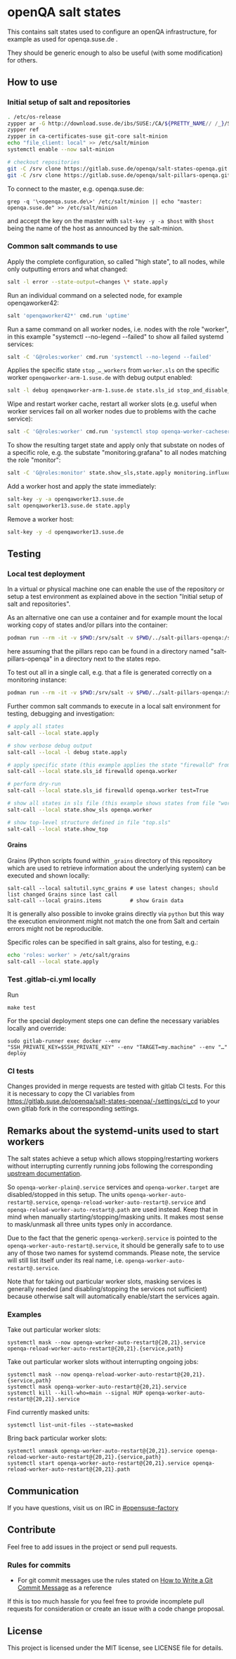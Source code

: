 # openQA salt states

This contains salt states used to configure an openQA infrastructure, for
example as used for openqa.suse.de .

They should be generic enough to also be useful (with some modification) for
others.

## How to use

### Initial setup of salt and repositories

```sh
. /etc/os-release
zypper ar -G http://download.suse.de/ibs/SUSE:/CA/${PRETTY_NAME// /_}/SUSE:CA.repo
zypper ref
zypper in ca-certificates-suse git-core salt-minion
echo "file_client: local" >> /etc/salt/minion
systemctl enable --now salt-minion

# checkout repositories
git -C /srv clone https://gitlab.suse.de/openqa/salt-states-openqa.git salt    # actual salt recipes
git -C /srv clone https://gitlab.suse.de/openqa/salt-pillars-openqa.git pillar # credentials such as SSH keys
```

To connect to the master, e.g. openqa.suse.de:

```
grep -q '\<openqa.suse.de\>' /etc/salt/minion || echo "master: openqa.suse.de" >> /etc/salt/minion
```

and accept the key on the master with `salt-key -y -a $host` with `$host`
being the name of the host as announced by the salt-minion.


### Common salt commands to use

Apply the complete configuration, so called "high state", to all nodes, while
only outputting errors and what changed:

```sh
salt -l error --state-output=changes \* state.apply
```

Run an individual command on a selected node, for example openqaworker42:

```sh
salt 'openqaworker42*' cmd.run 'uptime'
```

Run a same command on all worker nodes, i.e. nodes with the role "worker", in
this example "systemctl --no-legend --failed" to show all failed systemd
services:

```sh
salt -C 'G@roles:worker' cmd.run 'systemctl --no-legend --failed'
```

Applies the specific state `stop_…_workers` from `worker.sls` on the specific
worker `openqaworker-arm-1.suse.de` with debug output enabled:

```sh
salt -l debug openqaworker-arm-1.suse.de state.sls_id stop_and_disable_all_not_configured_workers openqa.worker
```

Wipe and restart worker cache, restart all worker slots (e.g. useful when worker
services fail on all worker nodes due to problems with the cache service):

```sh
salt -C 'G@roles:worker' cmd.run 'systemctl stop openqa-worker-cacheservice openqa-worker-cacheservice-minion && rm -rf /var/lib/openqa/cache/* && systemctl start openqa-worker-cacheservice openqa-worker-cacheservice-minion && systemctl restart openqa-worker-auto-restart@*.service && until sudo systemctl status | grep -q "Jobs: 0 queue"; do sleep .1; done && systemctl --no-legend --failed'
```

To show the resulting target state and apply only that substate on nodes of a
specific role, e.g. the substate "monitoring.grafana" to all nodes
matching the role "monitor":

```sh
salt -C 'G@roles:monitor' state.show_sls,state.apply monitoring.influxdb,monitoring.influxdb
```

Add a worker host and apply the state immediately:

```sh
salt-key -y -a openqaworker13.suse.de
salt openqaworker13.suse.de state.apply
```

Remove a worker host:

```sh
salt-key -y -d openqaworker13.suse.de
```

## Testing
### Local test deployment

In a virtual or physical machine one can enable the use of the repository or
setup a test environment as explained above in the section
"Initial setup of salt and repositories".

As an alternative one can use a container and for example mount the local
working copy of states and/or pillars into the container:

```sh
podman run --rm -it -v $PWD:/srv/salt -v $PWD/../salt-pillars-openqa:/srv/pillar registry.opensuse.org/home/okurz/container/containers/tumbleweed:salt-minion-git-core
```

here assuming that the pillars repo can be found in a directory named
"salt-pillars-openqa" in a directory next to the states repo.

To test out all in a single call, e.g. that a file is generated correctly on a
monitoring instance:

```sh
podman run --rm -it -v $PWD:/srv/salt -v $PWD/../salt-pillars-openqa:/srv/pillar registry.opensuse.org/home/okurz/container/containers/tumbleweed:salt-minion-git-core sh -c 'echo -e "noservices: True\nroles: monitor" >> /etc/salt/grains && salt-call -l debug --local state.apply monitoring.grafana && cat /etc/grafana/ldap.toml'
```

Further common salt commands to execute in a local salt environment for
testing, debugging and investigation:

```sh
# apply all states
salt-call --local state.apply

# show verbose debug output
salt-call --local -l debug state.apply

# apply specific state (this example applies the state "firewalld" from file "workers.sls" within directory "openqa")
salt-call --local state.sls_id firewalld openqa.worker

# perform dry-run
salt-call --local state.sls_id firewalld openqa.worker test=True

# show all states in sls file (this example shows states from file "workers.sls" within directory "openqa")
salt-call --local state.show_sls openqa.worker

# show top-level structure defined in file "top.sls"
salt-call --local state.show_top
```

#### Grains
Grains (Python scripts found within `_grains` directory of this repository which are used to retrieve information
about the underlying system) can be executed and shown locally:

```
salt-call --local saltutil.sync_grains # use latest changes; should list changed Grains since last call
salt-call --local grains.items         # show Grain data
```

It is generally also possible to invoke grains directly via `python` but this way the execution environment might
not match the one from Salt and certain errors might not be reproducible.

Specific roles can be specified in salt grains, also for testing, e.g.:

```sh
echo 'roles: worker' > /etc/salt/grains
salt-call --local state.apply
```


### Test .gitlab-ci.yml locally

Run

```
make test
```

For the special deployment steps one can define the necessary variables
locally and override:

```
sudo gitlab-runner exec docker --env "SSH_PRIVATE_KEY=$SSH_PRIVATE_KEY" --env "TARGET=my.machine" --env "…" deploy
```

### CI tests

Changes provided in merge requests are tested with gitlab CI tests. For this
it is necessary to copy the CI variables from
https://gitlab.suse.de/openqa/salt-states-openqa/-/settings/ci_cd
to your own gitlab fork in the corresponding settings.

## Remarks about the systemd-units used to start workers
The salt states achieve a setup which allows stopping/restarting workers without
interrupting currently running jobs following the corresponding [upstream
documentation](https://open.qa/docs/#_stoppingrestarting_workers_without_interrupting_currently_running_jobs).

So `openqa-worker-plain@.service` services and `openqa-worker.target` are
disabled/stopped in this setup. The units `openqa-worker-auto-restart@.service`,
`openqa-reload-worker-auto-restart@.service` and
`openqa-reload-worker-auto-restart@.path` are used instead. Keep that in mind
when manually starting/stopping/masking units. It makes most sense to
mask/unmask all three units types only in accordance.

Due to the fact that the generic `openqa-worker@.service` is pointed to the
`openqa-worker-auto-restart@.service`, it should be generally safe to to use
any of those two names for systemd commands. Please note, the service will
still list itself under its real name, i.e.
`openqa-worker-auto-restart@.service`.

Note that for taking out particular worker slots, masking services is generally
needed (and disabling/stopping the services not sufficient) because otherwise
salt will automatically enable/start the services again.

### Examples
Take out particular worker slots:
```
systemctl mask --now openqa-worker-auto-restart@{20,21}.service openqa-reload-worker-auto-restart@{20,21}.{service,path}
```

Take out particular worker slots without interrupting ongoing jobs:
```
systemctl mask --now openqa-reload-worker-auto-restart@{20,21}.{service,path}
systemctl mask openqa-worker-auto-restart@{20,21}.service
systemctl kill --kill-who=main --signal HUP openqa-worker-auto-restart@{20,21}.service
```

Find currently masked units:
```
systemctl list-unit-files --state=masked
```

Bring back particular worker slots:
```
systemctl unmask openqa-worker-auto-restart@{20,21}.service openqa-reload-worker-auto-restart@{20,21}.{service,path}
systemctl start openqa-worker-auto-restart@{20,21}.service openqa-reload-worker-auto-restart@{20,21}.path
```

## Communication

If you have questions, visit us on IRC in [#opensuse-factory](irc://chat.freenode.net/opensuse-factory)


## Contribute

Feel free to add issues in the project or send pull requests.


### Rules for commits

* For git commit messages use the rules stated on
  [How to Write a Git Commit Message](http://chris.beams.io/posts/git-commit/) as
  a reference

If this is too much hassle for you feel free to provide incomplete pull
requests for consideration or create an issue with a code change proposal.

## License

This project is licensed under the MIT license, see LICENSE file for details.
